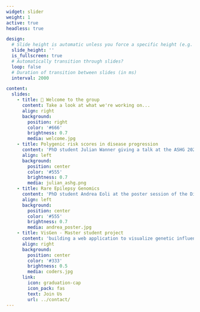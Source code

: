 ```yaml
---
widget: slider
weight: 1
active: true
headless: true

design:
  # Slide height is automatic unless you force a specific height (e.g. '400px')
  slide_height: ''
  is_fullscreen: true
  # Automatically transition through slides?
  loop: false
  # Duration of transition between slides (in ms)
  interval: 2000

content:
  slides:
    - title: 👋 Welcome to the group
      content: Take a look at what we're working on...
      align: right
      background:
        position: right
        color: '#666'
        brightness: 0.7
        media: welcome.jpg
    - title: Polygenic risk scores in disease progression
      content: 'PhD student Julian Wanner giving a talk at the ASHG 2022 annual meeting'
      align: left
      background:
        position: center
        color: '#555'
        brightness: 0.7
        media: julian_ashg.png
    - title: Rare Epilepsy Genomics
      content: 'PhD student Andrea Eoli at the poster session of the Digital Health Center 5 year anniversary'
      align: left
      background:
        position: center
        color: '#555'
        brightness: 0.7
        media: andrea_poster.jpg
    - title: VisGen - Master student project
      content: 'building a web application to visualize genetic influences on disease risk from personal genomic data'
      align: right
      background:
        position: center
        color: '#333'
        brightness: 0.5
        media: coders.jpg
      link:
        icon: graduation-cap
        icon_pack: fas
        text: Join Us
        url: ../contact/
---
```

